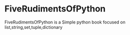 # FiveRudimentsOfPython
FiveRudimentsOfPython is a Simple python book focused on list,string,set,tuple,dictionary
